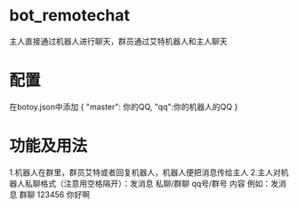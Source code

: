 # bot_remotechat
主人直接通过机器人进行聊天，群员通过艾特机器人和主人聊天
# 配置
在botoy.json中添加
{
	"master": 你的QQ,
	"qq":你的机器人的QQ
  }
  
# 功能及用法
1.机器人在群里，群员艾特或者回复机器人，机器人便把消息传给主人
2.主人对机器人私聊格式（注意用空格隔开）：发消息 私聊/群聊 qq号/群号 内容
例如：发消息 群聊 123456 你好啊
